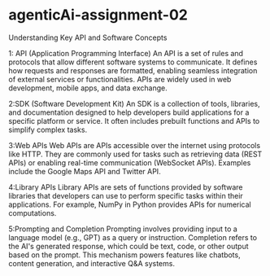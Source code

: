 # agenticAi-assignment-02
 Understanding Key API and Software Concepts
 
1: API (Application Programming Interface)
An API is a set of rules and protocols that allow different software systems to communicate. It defines how requests and responses are formatted, enabling seamless integration of external services or functionalities. APIs are widely used in web development, mobile apps, and data exchange.

2:SDK (Software Development Kit)
An SDK is a collection of tools, libraries, and documentation designed to help developers build applications for a specific platform or service. It often includes prebuilt functions and APIs to simplify complex tasks.

3:Web APIs
Web APIs are APIs accessible over the internet using protocols like HTTP. They are commonly used for tasks such as retrieving data (REST APIs) or enabling real-time communication (WebSocket APIs). Examples include the Google Maps API and Twitter API.

4:Library APIs
Library APIs are sets of functions provided by software libraries that developers can use to perform specific tasks within their applications. For example, NumPy in Python provides APIs for numerical computations.

5:Prompting and Completion
Prompting involves providing input to a language model (e.g., GPT) as a query or instruction. Completion refers to the AI's generated response, which could be text, code, or other output based on the prompt. This mechanism powers features like chatbots, content generation, and interactive Q&A systems.
